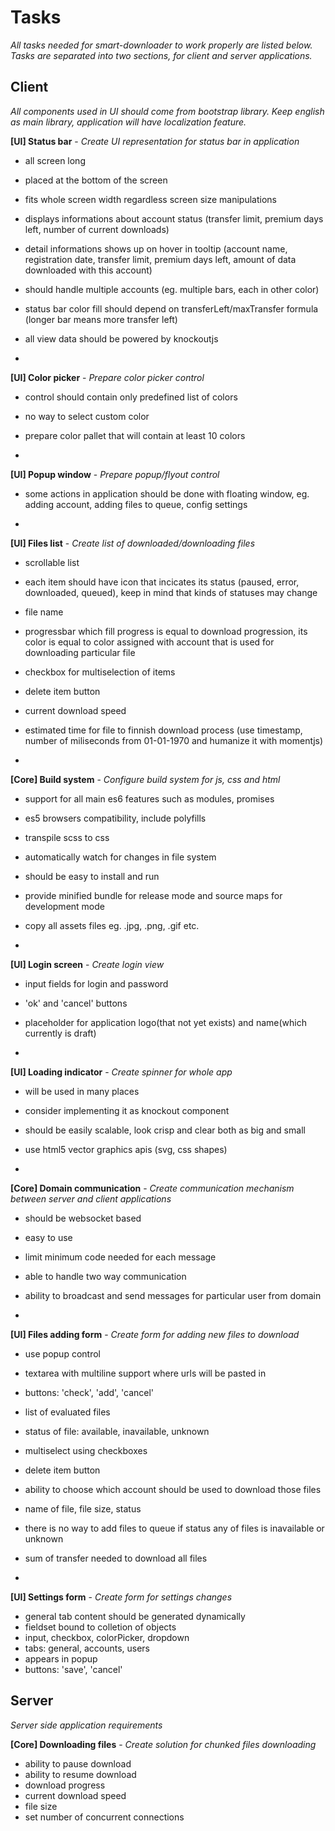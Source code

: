 # Tasks #
_All tasks needed for smart-downloader to work properly are listed below. Tasks are separated into two sections, for client and server applications._

## Client ##
_All components used in UI should come from bootstrap library. Keep english as main library, application will have localization feature._

**[UI] Status bar** - _Create UI representation for status bar in application_
- all screen long
- placed at the bottom of the screen
- fits whole screen width regardless screen size manipulations
- displays informations about account status (transfer limit, premium days left, number of current downloads)
- detail informations shows up on hover in tooltip (account name, registration date, transfer limit, premium days left, amount of data downloaded with this account)
- should handle multiple accounts (eg. multiple bars, each in other color)
- status bar color fill should depend on transferLeft/maxTransfer formula (longer bar means more transfer left)
- all view data should be powered by knockoutjs

-

**[UI] Color picker** - _Prepare color picker control_
- control should contain only predefined list of colors
- no way to select custom color
- prepare color pallet that will contain at least 10 colors

-

**[UI] Popup window** - _Prepare popup/flyout control_
- some actions in application should be done with floating window, eg. adding account, adding files to queue, config settings

-

**[UI] Files list** - _Create list of downloaded/downloading files_
- scrollable list
- each item should have icon that incicates its status (paused, error, downloaded, queued), keep in mind that kinds of statuses may change
- file name
- progressbar which fill progress is equal to download progression, its color is equal to color assigned with account that is used for downloading particular file
- checkbox for multiselection of items
- delete item button
- current download speed
- estimated time for file to finnish download process (use timestamp, number of miliseconds from 01-01-1970 and humanize it with momentjs)

-

**[Core] Build system** - _Configure build system for js, css and html_
- support for all main es6 features such as modules, promises
- es5 browsers compatibility, include polyfills
- transpile scss to css
- automatically watch for changes in file system
- should be easy to install and run
- provide minified bundle for release mode and source maps for development mode
- copy all assets files eg. .jpg, .png, .gif etc.

-

**[UI] Login screen** - _Create login view_
- input fields for login and password
- 'ok' and 'cancel' buttons
- placeholder for application logo(that not yet exists) and name(which currently is draft)

-

**[UI] Loading indicator** - _Create spinner for whole app_
- will be used in many places
- consider implementing it as knockout component
- should be easily scalable, look crisp and clear both as big and small
- use html5 vector graphics apis (svg, css shapes)

-

**[Core] Domain communication** - _Create communication mechanism between server and client applications_
- should be websocket based
- easy to use
- limit minimum code needed for each message
- able to handle two way communication
- ability to broadcast and send messages for particular user from domain

-

**[UI] Files adding form** - _Create form for adding new files to download_
- use popup control
- textarea with multiline support where urls will be pasted in
- buttons: 'check', 'add', 'cancel'
- list of evaluated files
- status of file: available, inavailable, unknown
- multiselect using checkboxes
- delete item button
- ability to choose which account should be used to download those files
- name of file, file size, status
- there is no way to add files to queue if status any of files is inavailable or unknown
- sum of transfer needed to download all files

-

**[UI] Settings form** - _Create form for settings changes_
- general tab content should be generated dynamically
- fieldset bound to colletion of objects
- input, checkbox, colorPicker, dropdown
- tabs: general, accounts, users
- appears in popup
- buttons: 'save', 'cancel'


## Server ##
_Server side application requirements_

**[Core] Downloading files** - _Create solution for chunked files downloading_
- ability to pause download
- ability to resume download
- download progress
- current download speed
- file size
- set number of concurrent connections
